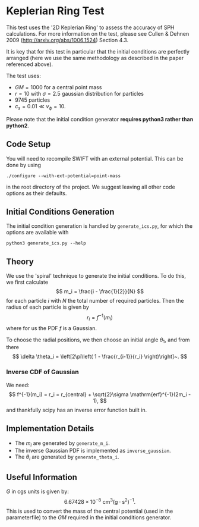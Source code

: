 Keplerian Ring Test
===================

This test uses the '2D Keplerian Ring' to assess the accuracy of SPH
calculations. For more information on the test, please see Cullen & Dehnen 2009
(http://arxiv.org/abs/1006.1524) Section 4.3.

It is key that for this test in particular that the initial conditions are
perfectly arranged (here we use the same methodology as described in the paper
referenced above).

The test uses:

+ $GM = 1000$ for a central point mass
+ $r = 10$ with $\sigma = 2.5$ gaussian distribution for particles
+ 9745 particles
+ $c_s = 0.01 \ll v_\phi = 10$.

Please note that the initial condition generator **requires python3 rather than
python2**.


Code Setup
----------

You will need to recompile SWIFT with an external potential. This can be done
by using

    ./configure --with-ext-potential=point-mass

in the root directory of the project. We suggest leaving all other code options
as their defaults.


Initial Conditions Generation
-----------------------------

The initial condition generation is handled by ```generate_ics.py```, for which
the options are available with

    python3 generate_ics.py --help


Theory
------

We use the 'spiral' technique to generate the initial conditions. To do this,
we first calculate
$$
    m_i = \frac{i - \frac{1}{2}}{N}
$$
for each particle $i$ with $N$ the total number of required particles. Then the
radius of each particle is given by
$$
    r_i = f^{-1}(m_i)
$$
where for us the PDF $f$ is a Gaussian.

To choose the radial positions, we then choose an initial angle $\theta_1$, and
from there
$$
    \delta \theta_i = \left[2\pi\left( 1 - \frac{r_{i-1}}{r_i} \right)\right]~.
$$

### Inverse CDF of Gaussian

We need:
$$
    f^{-1}(m_i) = r_i = r_{central} + \sqrt{2}\sigma \mathrm{erf}^{-1}(2m_i - 1),
$$
and thankfully scipy has an inverse error function built in.


Implementation Details
----------------------

+ The $m_i$ are generated by ```generate_m_i```.
+ The inverse Gaussian PDF is implemented as ```inverse_gaussian```.
+ The $\theta_i$ are generated by ```generate_theta_i```.


Useful Information
------------------

$G$ in cgs units is given by:
$$
    6.67428 \times 10^{-8} ~ \mathrm{cm}^3 (\mathrm{g} \cdot \mathrm{s}^2)^{-1}.
$$
This is used to convert the mass of the central potential (used in the
parameterfile) to the $GM$ required in the initial conditions generator.